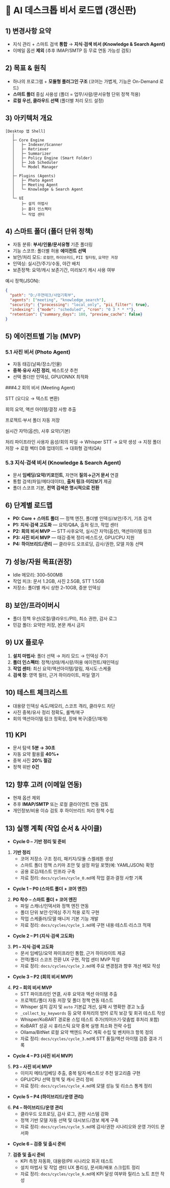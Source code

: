 # 🚀 AI 데스크톱 비서 로드맵 (갱신판)

## 1) 변경사항 요약
- 지식 관리 + 스마트 검색 **통합** → **지식·검색 비서 (Knowledge & Search Agent)**
- 이메일 옵션 **제외** (추후 IMAP/SMTP 등 무료 연동 가능성 검토)

## 2) 목표 & 원칙
- 하나의 프로그램 + **모듈형 플러그인 구조** (코어는 가볍게, 기능은 On-Demand 로드)
- **스마트 폴더** 중심 사용성 (폴더 = 업무/사람/문서유형 단위 정책 적용)
- **로컬 우선, 클라우드 선택** (폴더별 처리 모드 설정)

## 3) 아키텍처 개요
```
[Desktop 앱 Shell]
   │
   ├─ Core Engine
   │   ├─ Indexer/Scanner
   │   ├─ Retriever
   │   ├─ Summarizer
   │   ├─ Policy Engine (Smart Folder)
   │   ├─ Job Scheduler
   │   └─ Model Manager
   │
   ├─ Plugins (Agents)
   │   ├─ Photo Agent
   │   ├─ Meeting Agent
   │   └─ Knowledge & Search Agent
   │
   └─ UI
       ├─ 설치 마법사
       ├─ 폴더 인스펙터
       └─ 작업 센터
```

## 4) 스마트 폴더 (폴더 단위 정책)
- 자동 분류: **부서/인물/문서유형** 기준 폴더링
- 기능 스코프: 폴더별 허용 **에이전트 선택**
- 보안/처리 모드: `로컬만`, `하이브리드`, `PII 필터링`, `요약만 저장`
- 인덱싱: 실시간/주기/수동, 야간 배치
- 보존정책: 요약/캐시 보존기간, 미리보기 캐시 사용 여부

예시 정책(JSON):
```json
{
  "path": "D:/주연테크/사업기획부",
  "agents": ["meeting", "knowledge_search"],
  "security": {"processing": "local_only", "pii_filter": true},
  "indexing": {"mode": "scheduled", "cron": "0 3 * * *"},
  "retention": {"summary_days": 180, "preview_cache": false}
}
```

## 5) 에이전트별 기능 (MVP)
### 5.1 사진 비서 (Photo Agent)
- 자동 태깅(날짜/장소/인물)
- **중복·유사 사진 정리**, 베스트샷 추천
- 선택 폴더만 인덱싱, GPU/ONNX 최적화

###4.2 회의 비서 (Meeting Agent)

STT (오디오 → 텍스트 변환)

회의 요약, 액션 아이템/결정 사항 추출

프로젝트·부서 폴더 자동 저장

실시간 자막(옵션), 사후 요약(기본)

처리 파이프라인
사용자 음성/회의 파일 → Whisper STT → 요약 생성 → 지정 폴더 저장 → 로컬 벡터 DB 업데이트 → 대화형 검색(QA)

### 5.3 지식·검색 비서 (Knowledge & Search Agent)
- 문서 **임베딩/요약/키포인트**, 자연어 **질의→근거 문서** 연결
- 통합 검색(파일/메타데이터), **출처 링크·미리보기** 제공
- 폴더 스코프 기본, **전역 검색은 명시적으로 전환**

## 6) 단계별 로드맵
- **P0: Core + 스마트 폴더** — 정책 엔진, 폴더별 인덱싱/보안/주기, 기초 검색
- **P1: 지식·검색 고도화** — 요약/Q&A, 출처 링크, 작업 센터
- **P2: 회의 비서 MVP** — STT·사후요약, 실시간 자막(옵션), 액션아이템 링크
- **P3: 사진 비서 MVP** — 태깅·중복 정리·베스트샷, GPU/CPU 지원
- **P4: 하이브리드/관리** — 클라우드 오프로딩, 감사/권한, 모델 자동 선택

## 7) 성능/자원 목표(권장)
- Idle 메모리: 300–500MB
- 작업 피크: 문서 1.2GB, 사진 2.5GB, STT 1.5GB
- 저장소: 폴더별 캐시 상한 2–10GB, 증분 인덱싱

## 8) 보안/프라이버시
- 폴더 정책 우선(로컬/클라우드/PII), 최소 권한, 감사 로그
- 민감 폴더: 요약만 저장, 본문 캐시 금지

## 9) UX 플로우
1. **설치 마법사**: 폴더 선택 → 처리 모드 → 인덱싱 주기
2. **폴더 인스펙터**: 정책/상태/캐시량/허용 에이전트/재인덱싱
3. **작업 센터**: 최신 요약/액션아이템/알림, 재시도·스케줄
4. **검색 창**: 영역 필터, 근거 하이라이트, 파일 열기

## 10) 테스트 체크리스트
- 대용량 인덱싱 속도/메모리, 스코프 격리, 클라우드 차단
- 사진 중복/유사 정리 정확도, 롤백/복구
- 회의 액션아이템 링크 정확성, 장애 복구(중단/재개)

## 11) KPI
- 문서 탐색 **5분 → 30초**
- 자동 요약 활용률 **40%+**
- 중복 사진 **20% 절감**
- 정책 위반 **0건**

## 12) 향후 고려 (이메일 연동)
- 현재 옵션 제외
- 추후 **IMAP/SMTP** 또는 로컬 클라이언트 연동 검토
- 개인정보/비용 이슈 검토 후 하이브리드 처리 정책 수립

## 13) 실행 계획 (작업 순서 & 사이클)
- **Cycle 0 – 기반 정리 및 준비**
1. **기반 정리**
   - 코어 저장소 구조 정리, 패키지/모듈 스켈레톤 생성
   - 스마트 폴더 정책 스키마 초안 및 설정 파일 포맷(예: YAML/JSON) 확정
    - 공용 로깅/테스트 인프라 구축
    - 자료 정리: `docs/cycles/cycle_0.md`에 작업 결과·결정 사항 기록
- **Cycle 1 – P0 (스마트 폴더 + 코어 엔진)**
2. **P0 착수 – 스마트 폴더 + 코어 엔진**
   - 파일 스캐너/인덱서와 정책 엔진 연동
   - 폴더 단위 보안·인덱싱 주기 적용 로직 구현
    - 작업 스케줄러/모델 매니저 기본 기능 개발
    - 자료 정리: `docs/cycles/cycle_1.md`에 구현 내용·테스트·리스크 적재
- **Cycle 2 – P1 (지식·검색 고도화)**
3. **P1 – 지식·검색 고도화**
   - 문서 임베딩/요약 파이프라인 통합, 근거 하이라이트 제공
    - 전역/폴더 스코프 전환 UX 구현, 작업 센터 MVP 작성
    - 자료 정리: `docs/cycles/cycle_2.md`에 주요 변경점과 향후 개선 메모 작성
- **Cycle 3 – P2 (회의 비서 MVP)**
4. **P2 – 회의 비서 MVP**
   - STT 파이프라인 연결, 사후 요약과 액션 아이템 추출
   - 프로젝트/폴더 자동 저장 및 폴더 정책 연동 테스트
   - Whisper 설치 감지 및 `auto` 기본값 개선, 실패 시 명확한 경고 노출
   - `_collect_by_keywords` 등 요약 후처리의 방어 로직 보강 및 회귀 테스트 작성
   - Whisper/KoBART 경로용 스텁 테스트 추가(띄어쓰기·맞춤법 후처리 포함)
   - KoBART 성공 시 휴리스틱 요약 중복 실행 최소화 전략 수립
   - Ollama/BitNet 로컬 요약 백엔드 PoC 계획 수립 및 벤치마크 항목 정의
   - 자료 정리: `docs/cycles/cycle_3.md`에 STT 품질/액션 아이템 검증 결과 기록
- **Cycle 4 – P3 (사진 비서 MVP)**
5. **P3 – 사진 비서 MVP**
   - 이미지 메타/임베딩 추출, 중복 탐지·베스트샷 추천 알고리즘 구현
    - GPU/CPU 선택 정책 및 캐시 관리 정비
    - 자료 정리: `docs/cycles/cycle_4.md`에 모델 성능 및 리소스 통계 정리
- **Cycle 5 – P4 (하이브리드/운영 관리)**
6. **P4 – 하이브리드/운영 관리**
   - 클라우드 오프로딩, 감사 로그, 권한 시스템 강화
    - 정책 기반 모델 자동 선택 및 대시보드/경보 체계 구축
    - 자료 정리: `docs/cycles/cycle_5.md`에 감사/권한 시나리오와 운영 가이드 문서화
- **Cycle 6 – 검증 및 출시 준비**
7. **검증 및 출시 준비**
   - KPI 측정 자동화, 대용량/PII 시나리오 회귀 테스트
    - 설치 마법사 및 작업 센터 UX 폴리싱, 문서화/배포 스크립트 정리
    - 자료 정리: `docs/cycles/cycle_6.md`에 KPI 달성 여부와 릴리스 노트 초안 작성
